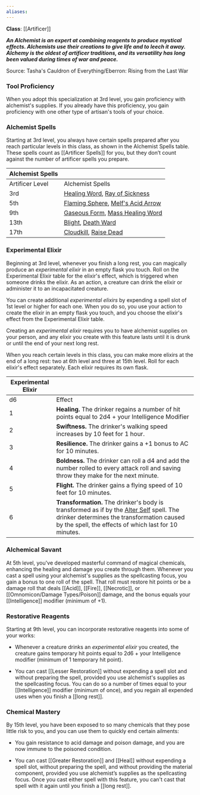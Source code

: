 ```yaml
---
aliases:
---
```

**Class**: [[Artificer]] 

**_An Alchemist  is an expert at combining reagents to produce mystical effects. Alchemists use their creations to give life and to leech it away. Alchemy is the oldest of artificer traditions, and its versatility has long been valued during times of war and peace._**

Source: Tasha's Cauldron of Everything/Eberron: Rising from the Last War

### Tool Proficiency

When you adopt this specialization at 3rd level, you gain proficiency with alchemist's supplies. If you already have this proficiency, you gain proficiency with one other type of artisan's tools of your choice.

### Alchemist Spells

Starting at 3rd level, you always have certain spells prepared after you reach particular levels in this class, as shown in the Alchemist Spells table. These spells count as [[Artificer Spells]] for you, but they don’t count against the number of artificer spells you prepare.

|Alchemist Spells|   |
|---|---|
|Artificer Level|Alchemist Spells|
|3rd|[Healing Word](http://dnd5e.wikidot.com/spell:healing-word), [Ray of Sickness](http://dnd5e.wikidot.com/spell:ray-of-sickness)|
|5th|[Flaming Sphere](http://dnd5e.wikidot.com/spell:flaming-sphere), [Melf's Acid Arrow](http://dnd5e.wikidot.com/spell:melfs-acid-arrow)|
|9th|[Gaseous Form](http://dnd5e.wikidot.com/spell:gaseous-form), [Mass Healing Word](http://dnd5e.wikidot.com/spell:mass-healing-word)|
|13th|[Blight](http://dnd5e.wikidot.com/spell:blight), [Death Ward](http://dnd5e.wikidot.com/spell:death-ward)|
|17th|[Cloudkill](http://dnd5e.wikidot.com/spell:cloudkill), [Raise Dead](http://dnd5e.wikidot.com/spell:raise-dead)|

### Experimental Elixir

Beginning at 3rd level, whenever you finish a long rest, you can magically produce an _experimental elixir_ in an empty flask you touch. Roll on the Experimental Elixir table for the elixir's effect, which is triggered when someone drinks the elixir. As an action, a creature can drink the elixir or administer it to an incapacitated creature.

You can create additional _experimental elixirs_ by expending a spell slot of 1st level or higher for each one. When you do so, you use your action to create the elixir in an empty flask you touch, and you choose the elixir's effect from the Experimental Elixir table.

Creating an _experimental elixir_ requires you to have alchemist supplies on your person, and any elixir you create with this feature lasts until it is drunk or until the end of your next long rest.

When you reach certain levels in this class, you can make more elixirs at the end of a long rest: two at 6th level and three at 15th level. Roll for each elixir's effect separately. Each elixir requires its own flask.

|Experimental Elixir|   |
|---|---|
|d6|Effect|
|1|**Healing.** The drinker regains a number of hit points equal to 2d4 + your Intelligence Modifier|
|2|**Swiftness.** The drinker's walking speed increases by 10 feet for 1 hour.|
|3|**Resilience.** The drinker gains a +1 bonus to AC for 10 minutes.|
|4|**Boldness.** The drinker can roll a d4 and add the number rolled to every attack roll and saving throw they make for the next minute.|
|5|**Flight.** The drinker gains a flying speed of 10 feet for 10 minutes.|
|6|**Transformation.** The drinker's body is transformed as if by the [Alter Self](http://dnd5e.wikidot.com/spell:alter-self) spell. The drinker determines the transformation caused by the spell, the effects of which last for 10 minutes.|

### Alchemical Savant

At 5th level, you've developed masterful command of magical chemicals, enhancing the healing and damage you create through them. Whenever you cast a spell using your alchemist's supplies as the spellcasting focus, you gain a bonus to one roll of the spell. That roll must restore hit points or be a damage roll that deals [[Acid]], [[Fire]], [[Necrotic]], or [[Omnomicon/Damage Types/Poison]] damage, and the bonus equals your [[Intelligence]] modifier (minimum of +1).

### Restorative Reagents

Starting at 9th level, you can incorporate restorative reagents into some of your works:

- Whenever a creature drinks an _experimental elixir_ you created, the creature gains temporary hit points equal to 2d6 + your Intelligence modifier (minimum of 1 temporary hit point).

- You can cast [[Lesser Restoration]] without expending a spell slot and without preparing the spell, provided you use alchemist's supplies as the spellcasting focus. You can do so a number of times equal to your [[Intelligence]] modifier (minimum of once), and you regain all expended uses when you finish a [[long rest]].

### Chemical Mastery

By 15th level, you have been exposed to so many chemicals that they pose little risk to you, and you can use them to quickly end certain ailments:

- You gain resistance to acid damage and poison damage, and you are now immune to the poisoned condition.

- You can cast [[Greater Restoration]] and [[Heal]] without expending a spell slot, without preparing the spell, and without providing the material component, provided you use alchemist’s supplies as the spellcasting focus. Once you cast either spell with this feature, you can't cast that spell with it again until you finish a [[long rest]].